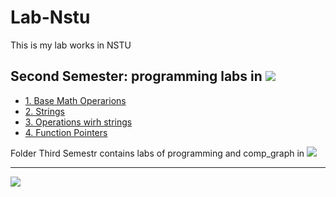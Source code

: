 # Lab-Nstu
This is my lab works in NSTU

Second Semester: programming labs in 
[![](https://img.shields.io/badge/C-00599C?style=for-the-badge&logo=c&logoColor=white)](C/)
---
* [1. Base Math Operarions](Lab-Nstu/2Sem/Lab1)
* [2. Strings](Lab-Nstu/2Sem/Lab2)
* [3. Operations wirh strings](Lab-Nstu/2Sem/Lab3)
* [4. Function Pointers ](Lab-Nstu/2Sem/Lab4)



Folder Third Semestr contains labs of programming and comp_graph in 
[![](https://img.shields.io/badge/C-00599C?style=for-the-badge&logo=c&logoColor=white)](C/)

--------------------------------------------------------------------
![](https://tokei.rs/b1/github/cppshizoidS/Lab-Nstu?category=code)

